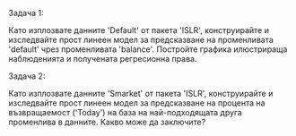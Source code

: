 Задача 1:

Като изплозвате данните 'Default' от пакета 'ISLR', конструирайте и изследвайте прост линеен модел за предсказване на променливата 'default' чрез променливата 'balance'. Постройте графика илюстрираща наблюденията и получената регресионна права.

Задача 2:

Като изплозвате данните 'Smarket' от пакета 'ISLR', конструирайте и изследвайте прост линеен модел за предсказване на процента на възвращаемост ('Today') на база на най-подходящата друга променлива в данните. Какво може да заключите?
